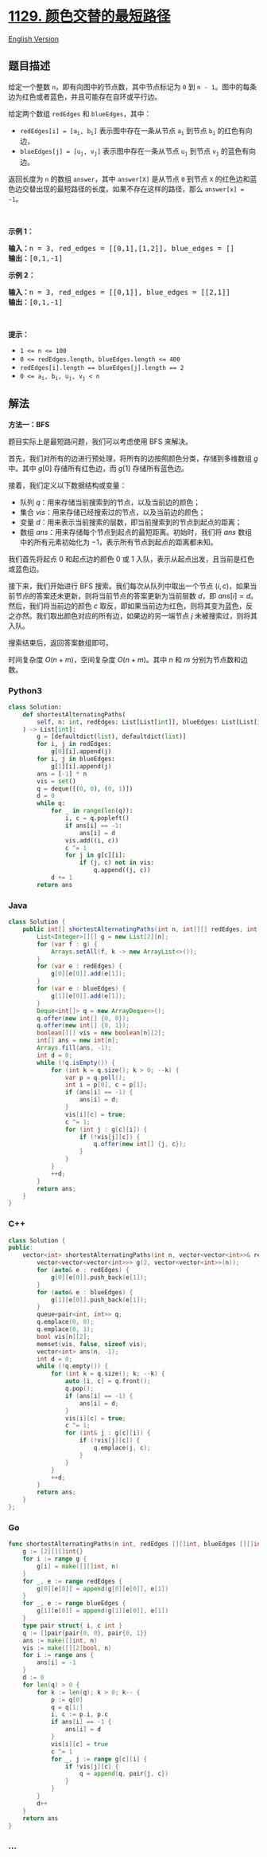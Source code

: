 # [1129. 颜色交替的最短路径](https://leetcode.cn/problems/shortest-path-with-alternating-colors)

[English Version](/solution/1100-1199/1129.Shortest%20Path%20with%20Alternating%20Colors/README_EN.md)

## 题目描述

<!-- 这里写题目描述 -->

<p>给定一个整数 <code>n</code>，即有向图中的节点数，其中节点标记为 <code>0</code> 到 <code>n - 1</code>。图中的每条边为红色或者蓝色，并且可能存在自环或平行边。</p>

<p>给定两个数组&nbsp;<code>redEdges</code>&nbsp;和&nbsp;<code>blueEdges</code>，其中：</p>

<ul>
	<li><code>redEdges[i] = [a<sub>i</sub>, b<sub>i</sub>]</code>&nbsp;表示图中存在一条从节点&nbsp;<code>a<sub>i</sub></code>&nbsp;到节点&nbsp;<code>b<sub>i</sub></code>&nbsp;的红色有向边，</li>
	<li><code>blueEdges[j] = [u<sub>j</sub>, v<sub>j</sub>]</code>&nbsp;表示图中存在一条从节点&nbsp;<code>u<sub>j</sub></code>&nbsp;到节点&nbsp;<code>v<sub>j</sub></code>&nbsp;的蓝色有向边。</li>
</ul>

<p>返回长度为 <code>n</code> 的数组&nbsp;<code>answer</code>，其中&nbsp;<code>answer[X]</code>&nbsp;是从节点&nbsp;<code>0</code>&nbsp;到节点&nbsp;<code>X</code>&nbsp;的红色边和蓝色边交替出现的最短路径的长度。如果不存在这样的路径，那么 <code>answer[x] = -1</code>。</p>

<p>&nbsp;</p>

<p><strong>示例 1：</strong></p>

<pre>
<strong>输入：</strong>n = 3, red_edges = [[0,1],[1,2]], blue_edges = []
<strong>输出：</strong>[0,1,-1]
</pre>

<p><strong>示例 2：</strong></p>

<pre>
<strong>输入：</strong>n = 3, red_edges = [[0,1]], blue_edges = [[2,1]]
<strong>输出：</strong>[0,1,-1]
</pre>

<p>&nbsp;</p>

<p><strong>提示：</strong></p>

<ul>
	<li><code>1 &lt;= n &lt;= 100</code></li>
	<li><code>0 &lt;= redEdges.length,&nbsp;blueEdges.length &lt;= 400</code></li>
	<li><code>redEdges[i].length == blueEdges[j].length == 2</code></li>
	<li><code>0 &lt;= a<sub>i</sub>, b<sub>i</sub>, u<sub>j</sub>, v<sub>j</sub>&nbsp;&lt; n</code></li>
</ul>

## 解法

<!-- 这里可写通用的实现逻辑 -->

**方法一：BFS**

题目实际上是最短路问题，我们可以考虑使用 BFS 来解决。

首先，我们对所有的边进行预处理，将所有的边按照颜色分类，存储到多维数组 $g$ 中。其中 $g[0]$ 存储所有红色边，而 $g[1]$ 存储所有蓝色边。

接着，我们定义以下数据结构或变量：

-   队列 $q$：用来存储当前搜索到的节点，以及当前边的颜色；
-   集合 $vis$：用来存储已经搜索过的节点，以及当前边的颜色；
-   变量 $d$：用来表示当前搜索的层数，即当前搜索到的节点到起点的距离；
-   数组 $ans$：用来存储每个节点到起点的最短距离。初始时，我们将 $ans$ 数组中的所有元素初始化为 $-1$，表示所有节点到起点的距离都未知。

我们首先将起点 $0$ 和起点边的颜色 $0$ 或 $1$ 入队，表示从起点出发，且当前是红色或蓝色边。

接下来，我们开始进行 BFS 搜索。我们每次从队列中取出一个节点 $(i, c)$，如果当前节点的答案还未更新，则将当前节点的答案更新为当前层数 $d$，即 $ans[i] = d$。然后，我们将当前边的颜色 $c$ 取反，即如果当前边为红色，则将其变为蓝色，反之亦然。我们取出颜色对应的所有边，如果边的另一端节点 $j$ 未被搜索过，则将其入队。

搜索结束后，返回答案数组即可。

时间复杂度 $O(n + m)$，空间复杂度 $O(n + m)$。其中 $n$ 和 $m$ 分别为节点数和边数。

<!-- tabs:start -->

### **Python3**

<!-- 这里可写当前语言的特殊实现逻辑 -->

```python
class Solution:
    def shortestAlternatingPaths(
        self, n: int, redEdges: List[List[int]], blueEdges: List[List[int]]
    ) -> List[int]:
        g = [defaultdict(list), defaultdict(list)]
        for i, j in redEdges:
            g[0][i].append(j)
        for i, j in blueEdges:
            g[1][i].append(j)
        ans = [-1] * n
        vis = set()
        q = deque([(0, 0), (0, 1)])
        d = 0
        while q:
            for _ in range(len(q)):
                i, c = q.popleft()
                if ans[i] == -1:
                    ans[i] = d
                vis.add((i, c))
                c ^= 1
                for j in g[c][i]:
                    if (j, c) not in vis:
                        q.append((j, c))
            d += 1
        return ans
```

### **Java**

<!-- 这里可写当前语言的特殊实现逻辑 -->

```java
class Solution {
    public int[] shortestAlternatingPaths(int n, int[][] redEdges, int[][] blueEdges) {
        List<Integer>[][] g = new List[2][n];
        for (var f : g) {
            Arrays.setAll(f, k -> new ArrayList<>());
        }
        for (var e : redEdges) {
            g[0][e[0]].add(e[1]);
        }
        for (var e : blueEdges) {
            g[1][e[0]].add(e[1]);
        }
        Deque<int[]> q = new ArrayDeque<>();
        q.offer(new int[] {0, 0});
        q.offer(new int[] {0, 1});
        boolean[][] vis = new boolean[n][2];
        int[] ans = new int[n];
        Arrays.fill(ans, -1);
        int d = 0;
        while (!q.isEmpty()) {
            for (int k = q.size(); k > 0; --k) {
                var p = q.poll();
                int i = p[0], c = p[1];
                if (ans[i] == -1) {
                    ans[i] = d;
                }
                vis[i][c] = true;
                c ^= 1;
                for (int j : g[c][i]) {
                    if (!vis[j][c]) {
                        q.offer(new int[] {j, c});
                    }
                }
            }
            ++d;
        }
        return ans;
    }
}
```

### **C++**

```cpp
class Solution {
public:
    vector<int> shortestAlternatingPaths(int n, vector<vector<int>>& redEdges, vector<vector<int>>& blueEdges) {
        vector<vector<vector<int>>> g(2, vector<vector<int>>(n));
        for (auto& e : redEdges) {
            g[0][e[0]].push_back(e[1]);
        }
        for (auto& e : blueEdges) {
            g[1][e[0]].push_back(e[1]);
        }
        queue<pair<int, int>> q;
        q.emplace(0, 0);
        q.emplace(0, 1);
        bool vis[n][2];
        memset(vis, false, sizeof vis);
        vector<int> ans(n, -1);
        int d = 0;
        while (!q.empty()) {
            for (int k = q.size(); k; --k) {
                auto [i, c] = q.front();
                q.pop();
                if (ans[i] == -1) {
                    ans[i] = d;
                }
                vis[i][c] = true;
                c ^= 1;
                for (int& j : g[c][i]) {
                    if (!vis[j][c]) {
                        q.emplace(j, c);
                    }
                }
            }
            ++d;
        }
        return ans;
    }
};
```

### **Go**

```go
func shortestAlternatingPaths(n int, redEdges [][]int, blueEdges [][]int) []int {
	g := [2][][]int{}
	for i := range g {
		g[i] = make([][]int, n)
	}
	for _, e := range redEdges {
		g[0][e[0]] = append(g[0][e[0]], e[1])
	}
	for _, e := range blueEdges {
		g[1][e[0]] = append(g[1][e[0]], e[1])
	}
	type pair struct{ i, c int }
	q := []pair{pair{0, 0}, pair{0, 1}}
	ans := make([]int, n)
	vis := make([][2]bool, n)
	for i := range ans {
		ans[i] = -1
	}
	d := 0
	for len(q) > 0 {
		for k := len(q); k > 0; k-- {
			p := q[0]
			q = q[1:]
			i, c := p.i, p.c
			if ans[i] == -1 {
				ans[i] = d
			}
			vis[i][c] = true
			c ^= 1
			for _, j := range g[c][i] {
				if !vis[j][c] {
					q = append(q, pair{j, c})
				}
			}
		}
		d++
	}
	return ans
}
```

### **...**

```

```

<!-- tabs:end -->
